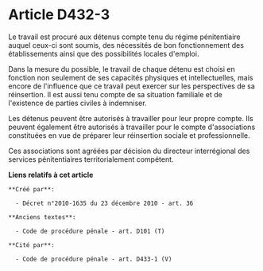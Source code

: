 # Article D432-3

Le travail est procuré aux détenus compte tenu du régime pénitentiaire auquel ceux-ci sont soumis, des nécessités de bon
fonctionnement des établissements ainsi que des possibilités locales d'emploi.

Dans la mesure du possible, le travail de chaque détenu est choisi en fonction non seulement de ses capacités physiques et
intellectuelles, mais encore de l'influence que ce travail peut exercer sur les perspectives de sa réinsertion. Il est aussi
tenu compte de sa situation familiale et de l'existence de parties civiles à indemniser.

Les détenus peuvent être autorisés à travailler pour leur propre compte. Ils peuvent également être autorisés à travailler
pour le compte d'associations constituées en vue de préparer leur réinsertion sociale et professionnelle.

Ces associations sont agréées par décision du directeur interrégional des services pénitentiaires territorialement compétent.

**Liens relatifs à cet article**

	**Créé par**:

	  - Décret n°2010-1635 du 23 décembre 2010 - art. 36

	**Anciens textes**:

	  - Code de procédure pénale - art. D101 (T)

	**Cité par**:

	  - Code de procédure pénale - art. D433-1 (V)
